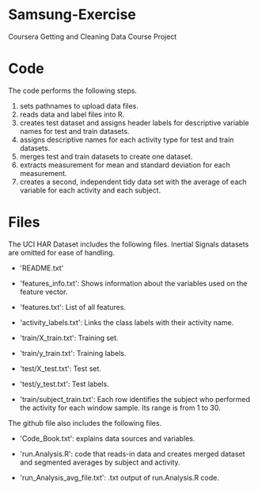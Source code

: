 # Samsung-Exercise
Coursera Getting and Cleaning Data Course Project

Code
====

The code performs the following steps.
1) sets pathnames to upload data files.
2) reads data and label files into R.
3) creates test dataset and assigns header labels for descriptive variable names for test and train datasets.
4) assigns descriptive names for each activity type for test and train datasets.
5) merges test and train datasets to create one dataset.
6) extracts measurement for mean and standard deviation for each measurement.
7) creates a second, independent tidy data set with the average of each variable for each activity and each subject.

Files
=====

The UCI HAR Dataset includes the following files. Inertial Signals datasets are omitted for ease of handling.

- 'README.txt'

- 'features_info.txt': Shows information about the variables used on the feature vector.

- 'features.txt': List of all features.

- 'activity_labels.txt': Links the class labels with their activity name.

- 'train/X_train.txt': Training set.

- 'train/y_train.txt': Training labels.

- 'test/X_test.txt': Test set.

- 'test/y_test.txt': Test labels.

- 'train/subject_train.txt': Each row identifies the subject who performed the activity for each window sample. Its range is from 1 to 30. 

The github file also includes the following files.

- 'Code_Book.txt': explains data sources and variables.

- 'run.Analysis.R': code that reads-in data and creates merged dataset and segmented averages by subject and activity.

- 'run_Analysis_avg_file.txt': .txt output of run.Analysis.R code.